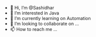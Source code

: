 - 👋 Hi, I’m @Sashidhar
- 👀 I’m interested in Java 
- 🌱 I’m currently learning on Automation
- 💞️ I’m looking to collaborate on ...
- 📫 How to reach me ...

<!---
Sashidharr/Sashidharr is a ✨ special ✨ repository because its `README.md` (this file) appears on your GitHub profile.
You can click the Preview link to take a look at your changes.
--->
